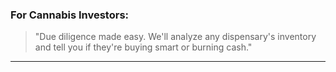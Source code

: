 ### **For Cannabis Investors:**
>
> "Due diligence made easy. We'll analyze any dispensary's inventory and tell you if they're buying smart or burning cash."

---
